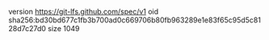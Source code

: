 version https://git-lfs.github.com/spec/v1
oid sha256:bd30bd677c1fb3b700ad0c669706b80fb963289e1e83f65c95d5c8128d7c27d0
size 1049

